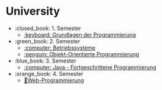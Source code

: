 # University

<ul>
    <li>:closed_book: 1. Semester
        <ul>
            <li>
                <a href="https://github.com/miruna-lupas/Grundlagen-der-Programmierung">
                    :keyboard: Grundlagen der Programmierung
                </a>
            </li>
        </ul>
    </li>
    <li>:green_book: 2. Semester
        <ul>
            <li>
                <a href="https://github.com/miruna-lupas/Betriebssysteme">
                    :computer: Betriebssysteme
                </a>
            </li>
        </ul>
        <ul>
            <li>
                <a href="">
                    :penguin: Objekt-Orientierte Programmierung
                </a>
            </li>
        </ul>
    </li>
        <li>:blue_book: 3. Semester
        <ul>
            <li>
                <a href="https://github.com/miruna-lupas/java-advanced-programming-methods">
                    :computer: Java - Fortgeschrittene Programmierung
                </a>
            </li>
        </ul>
    <li>:orange_book: 4. Semester
        <ul>
            <li>
                <a href="">
                    🤖Web-Programmierung
                </a>
            </li> 
        </ul>
    </li>
</ul>
